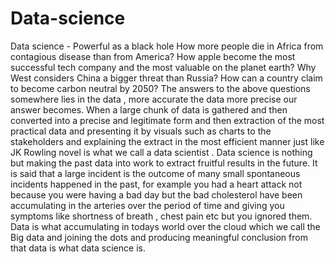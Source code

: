 # Data-science
Data science - Powerful as a black hole
How more people die in Africa from contagious disease than from America?
How apple become the most successful tech company and the most valuable on the planet earth?
Why West considers China a bigger threat than Russia?
How can a country claim to become carbon neutral by 2050?
The answers to the above questions somewhere lies in the data , more accurate the data more precise our answer becomes. When a large chunk of data is gathered and then converted into a precise and legitimate form and then extraction of the most practical data and presenting it by visuals such as charts to the stakeholders and explaining the extract in the most efficient manner just like JK Rowling novel is what we call a data scientist .
Data science is nothing but making the past data into work to extract fruitful results in the future. It is said that a large incident is the outcome of many small spontaneous incidents happened in the past, for example you had a heart attack not because you were having a bad day but the bad cholesterol have been accumulating in the arteries over the period of time and giving you symptoms like shortness of breath , chest pain etc but you ignored them. Data is what accumulating in todays world over the cloud which we call the Big data and joining the dots and producing meaningful conclusion from that data is what data science is.  

